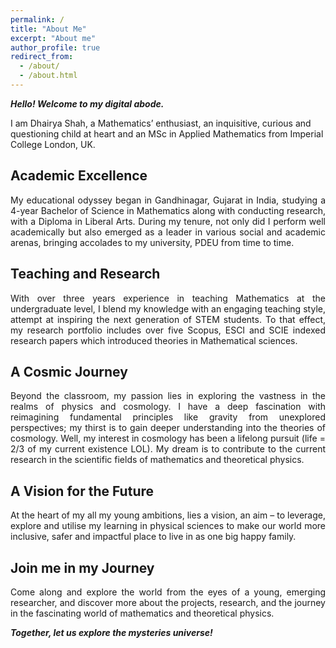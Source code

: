 ```yaml
---
permalink: /
title: "About Me"
excerpt: "About me"
author_profile: true
redirect_from: 
  - /about/
  - /about.html
---
```


**_Hello! Welcome to my digital abode._**

I am Dhairya Shah, a Mathematics’ enthusiast, an inquisitive, curious and questioning child at heart and an MSc in Applied Mathematics from Imperial College London, UK.

## Academic Excellence

<div style="text-align: justify;"> 
My educational odyssey began in Gandhinagar, Gujarat in India, studying a 4-year Bachelor of Science in Mathematics along with conducting research, with a Diploma in Liberal Arts. During my tenure, not only did I perform well academically but also emerged as a leader in various social and academic arenas, bringing accolades to my university, PDEU from time to time.
</div>

## Teaching and Research

<div style="text-align: justify;"> 
With over three years experience in teaching Mathematics at the undergraduate level, I blend my knowledge with an engaging teaching style, attempt at inspiring the next generation of STEM students. To that effect, my research portfolio includes  over five Scopus, ESCI and SCIE indexed research papers which introduced theories in Mathematical sciences.
</div>

## A Cosmic Journey  
<div style="text-align: justify;">
Beyond the classroom, my passion lies in exploring the vastness in the realms of physics and cosmology. I have a deep fascination with reimagining fundamental principles like gravity from unexplored perspectives; my thirst is to gain deeper understanding into the theories of cosmology. Well, my interest in cosmology has been a lifelong pursuit (life = 2/3 of my current existence LOL). My dream is to contribute to the current research in the scientific fields of mathematics and theoretical physics.
</div>

## A Vision for the Future 
<div style="text-align: justify;">
At the heart of my all my young ambitions, lies a vision, an aim – to leverage, explore and utilise my learning in physical sciences to make our world more inclusive, safer and impactful place to live in as one big happy family.
</div>

## Join me in my Journey 
<div style="text-align: justify;">
Come along and explore the world from the eyes of a young, emerging researcher, and discover more about the projects, research, and the journey in the fascinating world of mathematics and theoretical physics. 
</div>

**_Together, let us explore the mysteries universe!_**
